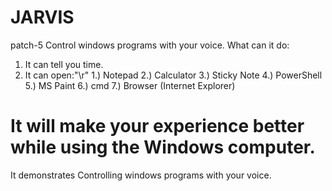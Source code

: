 # JARVIS
patch-5
Control windows programs with your voice.
What can it do:
1. It can tell you time.
2. It can open:"\r"
    1.) Notepad
    2.) Calculator
    3.) Sticky Note
    4.) PowerShell
    5.) MS Paint
    6.) cmd
    7.) Browser (Internet Explorer)
    
It will make your experience better while using the Windows computer.
===========================================================================
It demonstrates Controlling windows programs with your voice.
